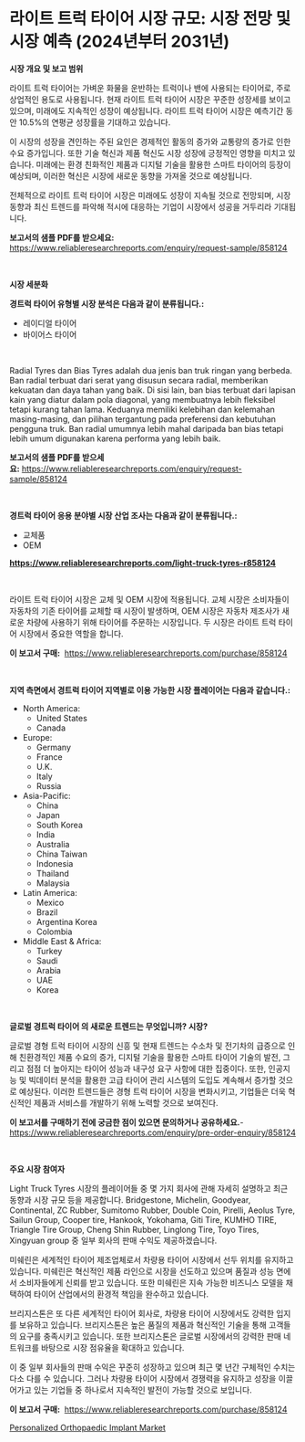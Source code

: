 <p><h1>라이트 트럭 타이어 시장 규모: 시장 전망 및 시장 예측 (2024년부터 2031년)</h1></p><p><strong>시장 개요 및 보고 범위</strong></p>
<p><p>라이트 트럭 타이어는 가벼운 화물을 운반하는 트럭이나 밴에 사용되는 타이어로, 주로 상업적인 용도로 사용됩니다. 현재 라이트 트럭 타이어 시장은 꾸준한 성장세를 보이고 있으며, 미래에도 지속적인 성장이 예상됩니다. 라이트 트럭 타이어 시장은 예측기간 동안 10.5%의 연평균 성장률을 기대하고 있습니다.</p><p>이 시장의 성장을 견인하는 주된 요인은 경제적인 활동의 증가와 교통량의 증가로 인한 수요 증가입니다. 또한 기술 혁신과 제품 혁신도 시장 성장에 긍정적인 영향을 미치고 있습니다. 미래에는 환경 친화적인 제품과 디지털 기술을 활용한 스마트 타이어의 등장이 예상되며, 이러한 혁신은 시장에 새로운 동향을 가져올 것으로 예상됩니다.</p><p>전체적으로 라이트 트럭 타이어 시장은 미래에도 성장이 지속될 것으로 전망되며, 시장 동향과 최신 트렌드를 파악해 적시에 대응하는 기업이 시장에서 성공을 거두리라 기대됩니다.</p></p>
<p><strong>보고서의 샘플 PDF를 받으세요:</strong> <a href="https://www.reliableresearchreports.com/enquiry/request-sample/858124">https://www.reliableresearchreports.com/enquiry/request-sample/858124</a></p>
<p>&nbsp;</p>
<p><strong>시장 세분화</strong></p>
<p><strong>경트럭 타이어 유형별 시장 분석은 다음과 같이 분류됩니다.:</strong></p>
<p><ul><li>레이디얼 타이어</li><li>바이어스 타이어</li></ul></p>
<p>&nbsp;</p>
<p><p>Radial Tyres dan Bias Tyres adalah dua jenis ban truk ringan yang berbeda. Ban radial terbuat dari serat yang disusun secara radial, memberikan kekuatan dan daya tahan yang baik. Di sisi lain, ban bias terbuat dari lapisan kain yang diatur dalam pola diagonal, yang membuatnya lebih fleksibel tetapi kurang tahan lama. Keduanya memiliki kelebihan dan kelemahan masing-masing, dan pilihan tergantung pada preferensi dan kebutuhan pengguna truk. Ban radial umumnya lebih mahal daripada ban bias tetapi lebih umum digunakan karena performa yang lebih baik.</p></p>
<p><strong>보고서의 샘플 PDF를 받으세요:</strong>&nbsp;<a href="https://www.reliableresearchreports.com/enquiry/request-sample/858124">https://www.reliableresearchreports.com/enquiry/request-sample/858124</a></p>
<p>&nbsp;</p>
<p><strong> 경트럭 타이어 응용 분야별 시장 산업 조사는 다음과 같이 분류됩니다.:</strong></p>
<p><ul><li>교체품</li><li>OEM</li></ul></p>
<p><strong><a href="https://www.reliableresearchreports.com/light-truck-tyres-r858124">https://www.reliableresearchreports.com/light-truck-tyres-r858124</a></strong></p>
<p>&nbsp;</p>
<p><p>라이트 트럭 타이어 시장은 교체 및 OEM 시장에 적용됩니다. 교체 시장은 소비자들이 자동차의 기존 타이어를 교체할 때 시장이 발생하며, OEM 시장은 자동차 제조사가 새로운 차량에 사용하기 위해 타이어를 주문하는 시장입니다. 두 시장은 라이트 트럭 타이어 시장에서 중요한 역할을 합니다.</p></p>
<p><strong>이 보고서 구매:</strong>&nbsp; <a href="https://www.reliableresearchreports.com/purchase/858124">https://www.reliableresearchreports.com/purchase/858124</a></p>
<p>&nbsp;</p>
<p><strong>지역 측면에서 경트럭 타이어 지역별로 이용 가능한 시장 플레이어는 다음과 같습니다.:</strong></p>
<p><ul>
    <li>
        North America:
        <ul>
            <li>United States</li>
            <li>Canada</li>
        </ul>
    </li>
    <li>
        Europe:
        <ul>
            <li>Germany</li>
            <li>France</li>
            <li>U.K.</li>
            <li>Italy</li>
            <li>Russia</li>
        </ul>
    </li>
    <li>
        Asia-Pacific:
        <ul>
            <li>China</li>
            <li>Japan</li>
            <li>South Korea</li>
            <li>India</li>
            <li>Australia</li>
            <li>China Taiwan</li>
            <li>Indonesia</li>
            <li>Thailand</li>
            <li>Malaysia</li>
        </ul>
    </li>
    <li>
        Latin America:
        <ul>
            <li>Mexico</li>
            <li>Brazil</li>
            <li>Argentina Korea</li>
            <li>Colombia</li>
        </ul>
    </li>
    <li>
        Middle East & Africa:
        <ul>
            <li>Turkey</li>
            <li>Saudi</li>
            <li>Arabia</li>
            <li>UAE</li>
            <li>Korea</li>
        </ul>
    </li>
    </ul></p>
<p>&nbsp;</p>
<p><strong>글로벌 경트럭 타이어 의 새로운 트렌드는 무엇입니까? 시장?</strong></p>
<p><p>글로벌 경형 트럭 타이어 시장의 신흥 및 현재 트렌드는 수소차 및 전기차의 급증으로 인해 친환경적인 제품 수요의 증가, 디지털 기술을 활용한 스마트 타이어 기술의 발전, 그리고 점점 더 높아지는 타이어 성능과 내구성 요구 사항에 대한 집중이다. 또한, 인공지능 및 빅데이터 분석을 활용한 고급 타이어 관리 시스템의 도입도 계속해서 증가할 것으로 예상된다. 이러한 트렌드들은 경형 트럭 타이어 시장을 변화시키고, 기업들은 더욱 혁신적인 제품과 서비스를 개발하기 위해 노력할 것으로 보여진다.</p></p>
<p><strong>이 보고서를 구매하기 전에 궁금한 점이 있으면 문의하거나 공유하세요.</strong>- <a href="https://www.reliableresearchreports.com/enquiry/pre-order-enquiry/858124">https://www.reliableresearchreports.com/enquiry/pre-order-enquiry/858124</a></p>
<p>&nbsp;</p>
<p><strong>주요 시장 참여자</strong></p>
<p><p>Light Truck Tyres 시장의 플레이어들 중 몇 가지 회사에 관해 자세히 설명하고 최근 동향과 시장 규모 등을 제공합니다. Bridgestone, Michelin, Goodyear, Continental, ZC Rubber, Sumitomo Rubber, Double Coin, Pirelli, Aeolus Tyre, Sailun Group, Cooper tire, Hankook, Yokohama, Giti Tire, KUMHO TIRE, Triangle Tire Group, Cheng Shin Rubber, Linglong Tire, Toyo Tires, Xingyuan group 중 일부 회사의 판매 수익도 제공하겠습니다.</p><p>미쉐린은 세계적인 타이어 제조업체로서 차량용 타이어 시장에서 선두 위치를 유지하고 있습니다. 미쉐린은 혁신적인 제품 라인으로 시장을 선도하고 있으며 품질과 성능 면에서 소비자들에게 신뢰를 받고 있습니다. 또한 미쉐린은 지속 가능한 비즈니스 모델을 채택하여 타이어 산업에서의 환경적 책임을 완수하고 있습니다.</p><p>브리지스톤은 또 다른 세계적인 타이어 회사로, 차량용 타이어 시장에서도 강력한 입지를 보유하고 있습니다. 브리지스톤은 높은 품질의 제품과 혁신적인 기술을 통해 고객들의 요구를 충족시키고 있습니다. 또한 브리지스톤은 글로벌 시장에서의 강력한 판매 네트워크를 바탕으로 시장 점유율을 확대하고 있습니다.</p><p>이 중 일부 회사들의 판매 수익은 꾸준히 성장하고 있으며 최근 몇 년간 구체적인 수치는 다소 다를 수 있습니다. 그러나 차량용 타이어 시장에서 경쟁력을 유지하고 성장을 이끌어가고 있는 기업들 중 하나로서 지속적인 발전이 가능할 것으로 보입니다.</p></p>
<p><strong>이 보고서 구매:</strong>&nbsp;&nbsp;<a href="https://www.reliableresearchreports.com/purchase/858124">https://www.reliableresearchreports.com/purchase/858124</a></p>
<p><p><a href="https://github.com/edytherolanlouisejk1miz0wig/Market-Research-Report-List-2/blob/main/personalized-orthopaedic-implant-market.md">Personalized Orthopaedic Implant Market</a></p></p>